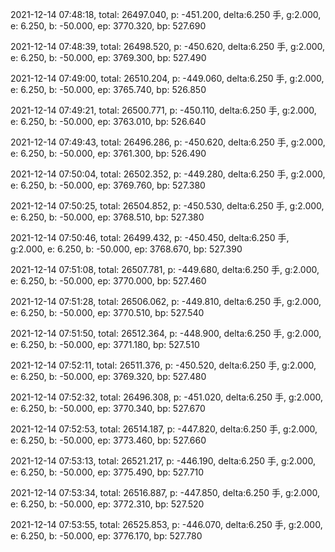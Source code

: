 2021-12-14 07:48:18, total: 26497.040, p: -451.200, delta:6.250 手, g:2.000, e: 6.250, b: -50.000, ep: 3770.320, bp: 527.690

2021-12-14 07:48:39, total: 26498.520, p: -450.620, delta:6.250 手, g:2.000, e: 6.250, b: -50.000, ep: 3769.300, bp: 527.490

2021-12-14 07:49:00, total: 26510.204, p: -449.060, delta:6.250 手, g:2.000, e: 6.250, b: -50.000, ep: 3765.740, bp: 526.850

2021-12-14 07:49:21, total: 26500.771, p: -450.110, delta:6.250 手, g:2.000, e: 6.250, b: -50.000, ep: 3763.010, bp: 526.640

2021-12-14 07:49:43, total: 26496.286, p: -450.620, delta:6.250 手, g:2.000, e: 6.250, b: -50.000, ep: 3761.300, bp: 526.490

2021-12-14 07:50:04, total: 26502.352, p: -449.280, delta:6.250 手, g:2.000, e: 6.250, b: -50.000, ep: 3769.760, bp: 527.380

2021-12-14 07:50:25, total: 26504.852, p: -450.530, delta:6.250 手, g:2.000, e: 6.250, b: -50.000, ep: 3768.510, bp: 527.380

2021-12-14 07:50:46, total: 26499.432, p: -450.450, delta:6.250 手, g:2.000, e: 6.250, b: -50.000, ep: 3768.670, bp: 527.390

2021-12-14 07:51:08, total: 26507.781, p: -449.680, delta:6.250 手, g:2.000, e: 6.250, b: -50.000, ep: 3770.000, bp: 527.460

2021-12-14 07:51:28, total: 26506.062, p: -449.810, delta:6.250 手, g:2.000, e: 6.250, b: -50.000, ep: 3770.510, bp: 527.540

2021-12-14 07:51:50, total: 26512.364, p: -448.900, delta:6.250 手, g:2.000, e: 6.250, b: -50.000, ep: 3771.180, bp: 527.510

2021-12-14 07:52:11, total: 26511.376, p: -450.520, delta:6.250 手, g:2.000, e: 6.250, b: -50.000, ep: 3769.320, bp: 527.480

2021-12-14 07:52:32, total: 26496.308, p: -451.020, delta:6.250 手, g:2.000, e: 6.250, b: -50.000, ep: 3770.340, bp: 527.670

2021-12-14 07:52:53, total: 26514.187, p: -447.820, delta:6.250 手, g:2.000, e: 6.250, b: -50.000, ep: 3773.460, bp: 527.660

2021-12-14 07:53:13, total: 26521.217, p: -446.190, delta:6.250 手, g:2.000, e: 6.250, b: -50.000, ep: 3775.490, bp: 527.710

2021-12-14 07:53:34, total: 26516.887, p: -447.850, delta:6.250 手, g:2.000, e: 6.250, b: -50.000, ep: 3772.310, bp: 527.520

2021-12-14 07:53:55, total: 26525.853, p: -446.070, delta:6.250 手, g:2.000, e: 6.250, b: -50.000, ep: 3776.170, bp: 527.780